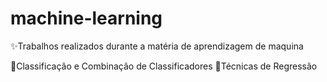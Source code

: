 # machine-learning
✨Trabalhos realizados durante a matéria de aprendizagem de maquina

📌Classificação e Combinação de Classificadores
📌Técnicas de Regressão
